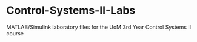 # Control-Systems-II-Labs
MATLAB/Simulink laboratory files for the UoM 3rd Year Control Systems II course
